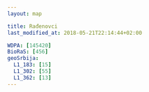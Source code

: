 ```yaml
---
layout: map

title: Rađenovci
last_modified_at: 2018-05-21T22:14:44+02:00

WDPA: [145420]
BioRaS: [456]
geoSrbija:
  L1_183: [15]
  L1_302: [55]
  L1_362: [13]
---
```

